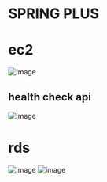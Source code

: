 # SPRING PLUS

# ec2
![image](https://github.com/user-attachments/assets/086836ca-9659-4436-8749-77ad9e143e77)

## health check api
![image](https://github.com/user-attachments/assets/bd31a752-9c6e-4159-9a0a-7795c023f642)

# rds
![image](https://github.com/user-attachments/assets/030df167-82de-4a6a-9128-921fb28648f2)
![image](https://github.com/user-attachments/assets/852e2577-93bd-4a96-85db-1ced79c59483)
